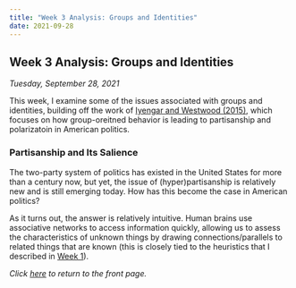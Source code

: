 ```yaml
---
title: "Week 3 Analysis: Groups and Identities"
date: 2021-09-28
---
```

## Week 3 Analysis: Groups and Identities
*Tuesday, September 28, 2021*

This week, I examine some of the issues associated with groups and identities, building off the work of [Iyengar and Westwood (2015)](https://pcl.stanford.edu/research/2015/iyengar-ajps-group-polarization.pdf), which focuses on how group-oreitned behavior is leading to partisanship and polarizatoin in American politics.

### Partisanship and Its Salience
The two-party system of politics has existed in the United States for more than a century now, but yet, the issue of (hyper)partisanship is relatively new and is still emerging today. How has this become the case in American politics?

As it turns out, the answer is relatively intuitive. Human brains use associative networks to access information quickly, allowing us to assess the characteristics of unknown things by drawing connections/parallels to related things that are known (this is closely tied to the heuristics that I described in [Week 1](https://yanxifang.github.io/Gov-1372/posts/2021-09-14-Week-One-Blog-Post.html)). 

*Click [here](https://yanxifang.github.io/Gov-1372/) to return to the front page.*

